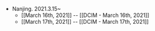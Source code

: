 - Nanjing. 2021.3.15~
    - [[March 16th, 2021]] -- [[DCIM - March 16th, 2021]]
    - [[March 17th, 2021]] -- [[DCIM - March 17th, 2021]]
